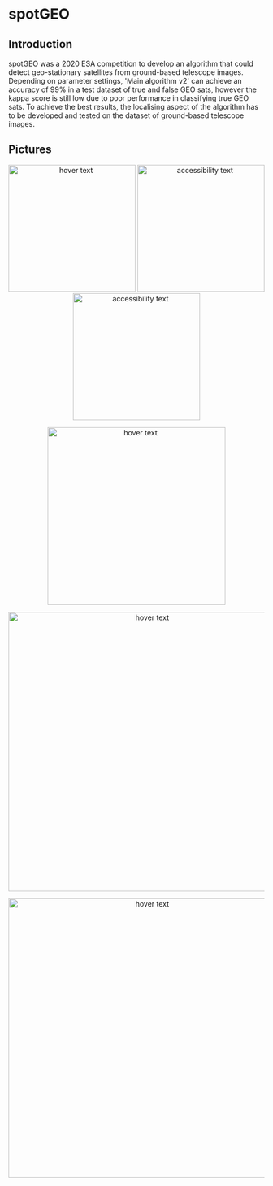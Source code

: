 # spotGEO

## Introduction
spotGEO was a 2020 ESA competition to develop an algorithm that could detect geo-stationary satellites from ground-based telescope images. Depending on parameter settings, 'Main algorithm v2' can achieve an accuracy of 99% in a test dataset of true and false GEO sats, however the kappa score is still low due to poor performance in classifying true GEO sats. To achieve the best results, the localising aspect of the algorithm has to be developed and tested on the dataset of ground-based telescope images.

## Pictures

<p align="center">
  <img src="https://github.com/P9981/spotGEO/blob/main/images/True_sat.png" width="250" title="hover text">
  <img src="https://github.com/P9981/spotGEO/blob/main/images/False_sat.png" width="250" alt="accessibility text">
  <img src="https://github.com/P9981/spotGEO/blob/main/images/Area1_Area2.png" width="250" alt="accessibility text">
</p>

<p align="center">
  <img src="https://github.com/P9981/spotGEO/blob/main/images/spotGEO_main_algorithm_v2.png" width="350" title="hover text">
</p>

<p align="center">
  <img src="https://github.com/P9981/spotGEO/blob/main/images/threshold.png" width="550" title="hover text">
</p>

<p align="center">
  <img src="https://github.com/P9981/spotGEO/blob/main/images/threshold_performance3.png" width="550" title="hover text">
</p>
